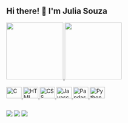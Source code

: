## Hi there! 👋 I'm Julia Souza

<div>
    <a href="https://github.com/juliasouz/juliasouz">
    <img height="150em" src="https://github-readme-stats.vercel.app/api?username=juliasouz&show_icons=true&hide=contribs,prs&cache_seconds=86400&theme=ambient_gradient"/>
    <img height="150em" src="https://github-readme-stats.vercel.app/api/top-langs/?username=juliasouz&layout=compact&langs_count=16&theme=ambient_gradient"/>
</div>
<div style="display: inline_block"><br>
    <img alt="C" height="30" width="40" src="https://cdn.jsdelivr.net/gh/devicons/devicon@latest/icons/c/c-original.svg">
    <img alt="HTML" height="30" width="40" src="https://cdn.jsdelivr.net/gh/devicons/devicon@latest/icons/html5/html5-original-wordmark.svg">
    <img alt="CSS" height="30" width="40" src="https://cdn.jsdelivr.net/gh/devicons/devicon@latest/icons/css3/css3-original-wordmark.svg">
    <img alt="Javascript" height="30" width="40" src="https://cdn.jsdelivr.net/gh/devicons/devicon@latest/icons/javascript/javascript-original.svg">
    <img alt="Pandas" height="30" width="40" src="https://cdn.jsdelivr.net/gh/devicons/devicon@latest/icons/pandas/pandas-original.svg">
    <img alt="Python" height="30" width="40" src="https://cdn.jsdelivr.net/gh/devicons/devicon@latest/icons/python/python-original-wordmark.svg">
</div>

##

<div>
    <a href="https://www.linkedin.com/in/julia-souza-4742021b6/" target="_blank"><img src="https://img.shields.io/badge/-LinkedIn-%230077B5?style=for-the-badge&logo=linkedin&logoColor=white" target="_blank"></a>
    <a href="https://www.instagram.com/julia.verse/" target="_blank"><img src="https://img.shields.io/badge/-Instagram-%23E4405F?style=for-the-badge&logo=instagram&logoColor=white" target="_blank"></a>
    <a href="discordapp.com/users/juliaverse#0211" target="_blank"><img src="https://img.shields.io/badge/Discord-7289OA?style=for-the-badge&logo=linkedin&logoColor=white" target="_blank"></a>
</div>
